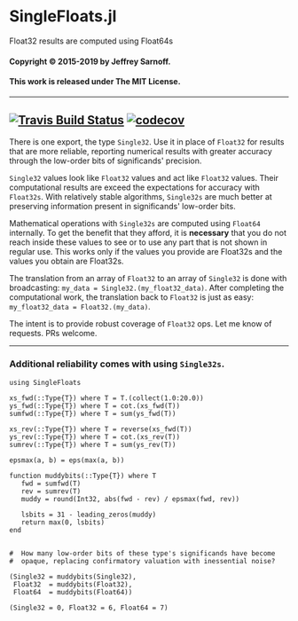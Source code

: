 # SingleFloats.jl
Float32 results are computed using Float64s

#### Copyright © 2015-2019 by Jeffrey Sarnoff.
####  This work is released under The MIT License.

----
[![Travis Build Status](https://travis-ci.org/JeffreySarnoff/SingleFloats.jl.svg?branch=master)](https://travis-ci.org/JeffreySarnoff/SingleFloats.jl) [![codecov](https://codecov.io/gh/JeffreySarnoff/SingleFloats.jl/branch/master/graph/badge.svg)](https://codecov.io/gh/JeffreySarnoff/SingleFloats.jl)
----

There is one export, the type `Single32`.  Use it in place of `Float32` for results that are more reliable,
reporting numerical results with greater accuracy through the low-order bits of significands' precision.

`Single32` values look like `Float32` values and act like `Float32` values.  Their computational results
are exceed the expectations for accuracy with `Float32s`.  With relatively stable algorithms, `Single32s`
are much better at preserving information present in significands' low-order bits.

Mathematical operations with `Single32s` are computed using `Float64` internally.  To get the benefit
that they afford, it is __necessary__ that you do not reach inside these values to see or to use any
part that is not shown in regular use.  This works only if the values you provide are Float32s and
the values you obtain are Float32s.

The translation from an array of `Float32` to an array of `Single32` is done with broadcasting:
`my_data = Single32.(my_float32_data)`.  After completing the computational work, the translation
back to `Float32` is just as easy: `my_float32_data = Float32.(my_data)`.

The intent is to provide robust coverage of `Float32` ops.  Let me know of requests. PRs welcome.

----

### Additional reliability comes with using `Single32s`.

```
using SingleFloats

xs_fwd(::Type{T}) where T = T.(collect(1.0:20.0))
ys_fwd(::Type{T}) where T = cot.(xs_fwd(T))
sumfwd(::Type{T}) where T = sum(ys_fwd(T))

xs_rev(::Type{T}) where T = reverse(xs_fwd(T))
ys_rev(::Type{T}) where T = cot.(xs_rev(T))
sumrev(::Type{T}) where T = sum(ys_rev(T))

epsmax(a, b) = eps(max(a, b))

function muddybits(::Type{T}) where T
   fwd = sumfwd(T)
   rev = sumrev(T)
   muddy = round(Int32, abs(fwd - rev) / epsmax(fwd, rev))

   lsbits = 31 - leading_zeros(muddy)
   return max(0, lsbits)
end


#  How many low-order bits of these type's significands have become
#  opaque, replacing confirmatory valuation with inessential noise?

(Single32 = muddybits(Single32),
 Float32  = muddybits(Float32),
 Float64  = muddybits(Float64))

(Single32 = 0, Float32 = 6, Float64 = 7)


```
